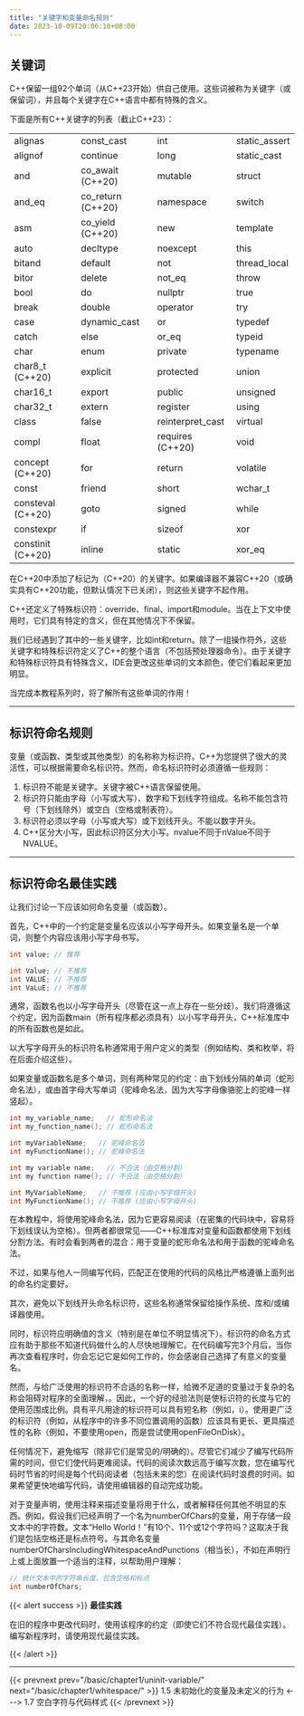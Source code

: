 ```yaml
---
title: "关键字和变量命名规则"
date: 2023-10-09T20:06:10+08:00
---
```


## 关键词

C++保留一组92个单词（从C++23开始）供自己使用。这些词被称为关键字（或保留词），并且每个关键字在C++语言中都有特殊的含义。

下面是所有C++关键字的列表（截止C++23）：


|     |    |   |    |
|  ----  | ----  | ----  | ----  |
| alignas | const_cast | int | static_assert |
| alignof | continue | long | static_cast |
| and | co_await (C++20) | mutable | struct |
| and_eq | co_return (C++20) | namespace | switch |
| asm | co_yield (C++20) | new | template |
| auto | decltype | noexcept | this |
| bitand | default | not | thread_local |
| bitor | delete | not_eq | throw |
| bool | do | nullptr | true |
| break | double | operator | try |
| case | dynamic_cast | or | typedef |
| catch | else | or_eq | typeid |
| char | enum | private | typename |
| char8_t (C++20) | explicit | protected | union |
| char16_t | export | public | unsigned |
| char32_t | extern | register | using |
| class | false | reinterpret_cast | virtual |
| compl | float | requires (C++20) | void |
| concept (C++20) | for | return | volatile |
| const | friend | short | wchar_t |
| consteval (C++20) | goto | signed | while |
| constexpr | if | sizeof | xor |
| constinit (C++20) | inline | static | xor_eq |



在C++20中添加了标记为（C++20）的关键字。如果编译器不兼容C++20（或确实具有C++20功能，但默认情况下已关闭），则这些关键字不起作用。

C++还定义了特殊标识符：override、final、import和module。当在上下文中使用时，它们具有特定的含义，但在其他情况下不保留。

我们已经遇到了其中的一些关键字，比如int和return。除了一组操作符外，这些关键字和特殊标识符定义了C++的整个语言（不包括预处理器命令）。由于关键字和特殊标识符具有特殊含义，IDE会更改这些单词的文本颜色，使它们看起来更加明显。

当完成本教程系列时，将了解所有这些单词的作用！

***
## 标识符命名规则

变量（或函数、类型或其他类型）的名称称为标识符。C++为您提供了很大的灵活性，可以根据需要命名标识符。然而，命名标识符时必须遵循一些规则：

1. 标识符不能是关键字。关键字被C++语言保留使用。
2. 标识符只能由字母（小写或大写）、数字和下划线字符组成。名称不能包含符号（下划线除外）或空白（空格或制表符）。
3. 标识符必须以字母（小写或大写）或下划线开头。不能以数字开头。
4. C++区分大小写，因此标识符区分大小写。nvalue不同于nValue不同于NVALUE。


***
## 标识符命名最佳实践

让我们讨论一下应该如何命名变量（或函数）。

首先，C++中的一个约定是变量名应该以小写字母开头。如果变量名是一个单词，则整个内容应该用小写字母书写。

```C++
int value; // 推荐

int Value; // 不推荐
int VALUE; // 不推荐
int VaLuE; // 不推荐
```

通常，函数名也以小写字母开头（尽管在这一点上存在一些分歧）。我们将遵循这个约定，因为函数main（所有程序都必须具有）以小写字母开头，C++标准库中的所有函数也是如此。

以大写字母开头的标识符名称通常用于用户定义的类型（例如结构、类和枚举，将在后面介绍这些）。

如果变量或函数名是多个单词，则有两种常见的约定：由下划线分隔的单词（蛇形命名法），或由首字母大写单词（驼峰命名法，因为大写字母像骆驼上的驼峰一样竖起）。

```C++
int my_variable_name;   // 蛇形命名法
int my_function_name(); // 蛇形命名法

int myVariableName;   // 驼峰命名法
int myFunctionName(); // 驼峰命名法

int my variable name;   // 不合法（由空格分割）
int my function name(); // 不合法（由空格分割）

int MyVariableName;   // 不推荐 (应由小写字母开头)
int MyFunctionName(); // 不推荐 (应由小写字母开头)
```

在本教程中，将使用驼峰命名法，因为它更容易阅读（在密集的代码块中，容易将下划线误认为空格）。但两者都很常见——C++标准库对变量和函数都使用下划线分割方法。有时会看到两者的混合：用于变量的蛇形命名法和用于函数的驼峰命名法。

不过，如果与他人一同编写代码，匹配正在使用的代码的风格比严格遵循上面列出的命名约定要好。

其次，避免以下划线开头命名标识符，这些名称通常保留给操作系统、库和/或编译器使用。

同时，标识符应明确值的含义（特别是在单位不明显情况下）。标识符的命名方式应有助于那些不知道代码做什么的人尽快地理解它。在代码编写完3个月后，当你再次查看程序时，你会忘记它是如何工作的，你会感谢自己选择了有意义的变量名。

然而，与给广泛使用的标识符不合适的名称一样，给微不足道的变量过于复杂的名称会阻碍对程序的全面理解，。因此，一个好的经验法则是使标识符的长度与它的使用范围成比例。具有平凡用途的标识符可以具有短名称（例如，i）。使用更广泛的标识符（例如，从程序中的许多不同位置调用的函数）应该具有更长、更具描述性的名称（例如，不要使用open，而是尝试使用openFileOnDisk）。

任何情况下，避免缩写（除非它们是常见的/明确的）。尽管它们减少了编写代码所需的时间，但它们使代码更难阅读。代码的阅读次数远高于编写次数，您在编写代码时节省的时间是每个代码阅读者（包括未来的您）在阅读代码时浪费的时间。如果希望更快地编写代码，请使用编辑器的自动完成功能。

对于变量声明，使用注释来描述变量将用于什么，或者解释任何其他不明显的东西。例如，假设我们已经声明了一个名为numberOfChars的变量，用于存储一段文本中的字符数。文本“Hello World！”有10个、11个或12个字符吗？这取决于我们是包括空格还是标点符号。与其命名变量numberOfCharsIncludingWhitespaceAndPunctions（相当长），不如在声明行上或上面放置一个适当的注释，以帮助用户理解：

```C++
// 统计文本中的字符串长度，包含空格和标点
int numberOfChars;
```

{{< alert success >}}
**最佳实践**

在旧的程序中更改代码时，使用该程序的约定（即使它们不符合现代最佳实践）。编写新程序时，请使用现代最佳实践。

{{< /alert >}}

***

{{< prevnext prev="/basic/chapter1/uninit-variable/" next="/basic/chapter1/whitespace/" >}}
1.5 未初始化的变量及未定义的行为
<--->
1.7 空白字符与代码样式
{{< /prevnext >}}
